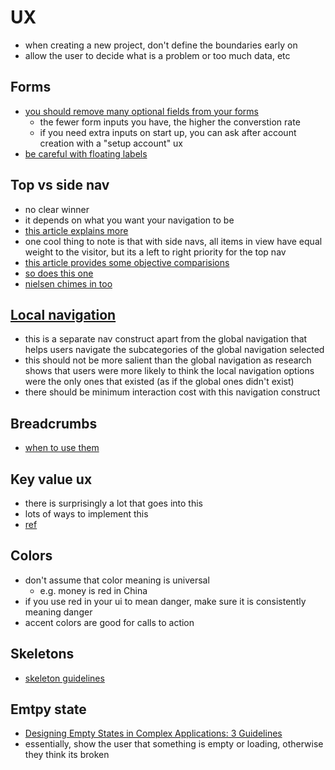 # UX

- when creating a new project, don't define the boundaries early on
- allow the user to decide what is a problem or too much data, etc

## Forms

- [you should remove many optional fields from your forms](https://uxmovement.com/forms/optional-fields-you-should-remove-on-your-form/)
  - the fewer form inputs you have, the higher the converstion rate
  - if you need extra inputs on start up, you can ask after account creation with a "setup account" ux
- [be careful with floating labels](https://medium.com/simple-human/floating-labels-are-a-bad-idea-82edb64220f6)

## Top vs side nav

- no clear winner
- it depends on what you want your navigation to be
- [this article explains more](https://medium.com/swlh/top-navigation-vs-side-navigation-for-your-interface-3c1f176bc6ae)
- one cool thing to note is that with side navs, all items in view have equal weight to the visitor, but its a left to right priority for the top nav
- [this article provides some objective comparisions](https://uxdesign.cc/top-navigation-vs-side-navigation-wich-one-is-better-24aa5d835643)
- [so does this one](https://uxmovement.com/navigation/top-navigation-vs-left-navigation-which-works-better/#:~:text=A%20top%20navigation%20conserves%20more,left%20column%20of%20your%20page.&text=A%20top%20navigation%2C%20however%2C%20uses,your%20page%20with%20content%20only.)
- [nielsen chimes in too](https://www.nngroup.com/articles/vertical-nav/)

## [Local navigation](https://www.nngroup.com/articles/local-navigation/?utm_source=Alertbox&utm_campaign=bb7945c7a6-EMAIL_CAMPAIGN_2020_11_12_08_52_COPY_01&utm_medium=email&utm_term=0_7f29a2b335-bb7945c7a6-40549993)

- this is a separate nav construct apart from the global navigation that helps users navigate the subcategories of the global navigation selected
- this should not be more salient than the global navigation as research shows that users were more likely to think the local navigation options were the only ones that existed (as if the global ones didn't exist)
- there should be minimum interaction cost with this navigation construct

## Breadcrumbs

- [when to use them](https://uxplanet.org/breadcrumbs-for-web-sites-what-when-and-how-9273dacf1960)

## Key value ux

- there is surprisingly a lot that goes into this
- lots of ways to implement this
- [ref](https://design.mindsphere.io/patterns/key-value.html)

## Colors

- don't assume that color meaning is universal
  - e.g. money is red in China
- if you use red in your ui to mean danger, make sure it is consistently meaning danger
- accent colors are good for calls to action

## Skeletons

- [skeleton guidelines](https://uxdesign.cc/what-you-should-know-about-skeleton-screens-a820c45a571a)

## Emtpy state

- [Designing Empty States in Complex Applications: 3 Guidelines](https://www.nngroup.com/articles/empty-state-interface-design/)
- essentially, show the user that something is empty or loading, otherwise they think its broken
